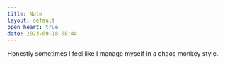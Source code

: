 ```yaml
---
title: Note
layout: default
open_heart: true
date: 2023-09-18 08:44
---
```


Honestly sometimes I feel like I manage myself in a chaos monkey style. 
